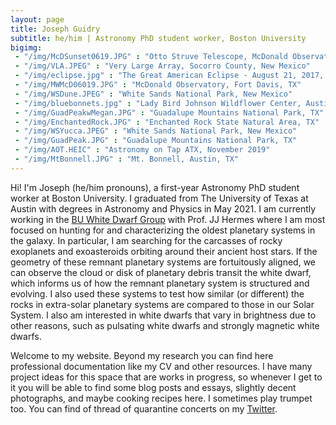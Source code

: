 ```yaml
---
layout: page
title: Joseph Guidry 
subtitle: he/him | Astronomy PhD student worker, Boston University
bigimg:
 - "/img/McDSunset0619.JPG" : "Otto Struve Telescope, McDonald Observatory, Fort Davis, TX"
 - "/img/VLA.JPEG" : "Very Large Array, Socorro County, New Mexico"
 - "/img/eclipse.jpg" : "The Great American Eclipse - August 21, 2017, Johnson City, IL"
 - "/img/MWMcD06019.JPG" : "McDonald Observatory, Fort Davis, TX"
 - "/img/WSDune.JPEG" : "White Sands National Park, New Mexico"
 - "/img/bluebonnets.jpg" : "Lady Bird Johnson Wildflower Center, Austin, TX"
 - "/img/GuadPeakwMegan.JPG" : "Guadalupe Mountains National Park, TX"
 - "/img/EnchantedRock.JPG" : "Enchanted Rock State Natural Area, TX"
 - "/img/WSYucca.JPEG" : "White Sands National Park, New Mexico"
 - "/img/GuadPeak.JPG" : "Guadalupe Mountains National Park, TX"
 - "/img/AOT.HEIC" : "Astronomy on Tap ATX, November 2019"
 - "/img/MtBonnell.JPG" : "Mt. Bonnell, Austin, TX"
---
```


Hi! I'm Joseph (he/him pronouns), a first-year Astronomy PhD student worker at Boston University. I graduated from The University of Texas at Austin with degrees in Astronomy and Physics in May 2021. I am currently working in the [BU White Dwarf Group](https://sites.bu.edu/buwd/) with Prof. JJ Hermes where I am most focused on hunting for and characterizing the oldest planetary systems in the galaxy. In particular, I am searching for the carcasses of rocky exoplanets and exoasteroids orbiting around their ancient host stars. If the geometry of these remnant planetary systems are fortuitously aligned, we can observe the cloud or disk of planetary debris transit the white dwarf, which informs us of how the remnant planetary system is structured and evolving. I also used these systems to test how similar (or different) the rocks in extra-solar planetary systems are compared to those in our Solar System. I also am interested in white dwarfs that vary in brightness due to other reasons, such as pulsating white dwarfs and strongly magnetic white dwarfs.
<!-- so I am currently appluing to astronomy PhD programs with anticipated start in fall 2021 so I can fulfull my childhood dream of becoming a professor of astornomy. In particular, I aspire to become what I call a twenty-first century astronomer: an astronomer who works to dismantle the oppressive and meritocratic structures of the Academy in order to make our discipline truly accessible, equitable, and supportive of Black and Indigenous astronomers especially. I also seek to abolish the imperialist tradition of Western Astronomy, astrocolonialism, in the name of Indigenous liberation. In terms of astronomical reserach, my current interests lie in discovering and characterizing white dwarf stars, particularly pulsating ZZ Cetis and white dwarfs that harbor dusty, metal-rich debris. In fact, in our paper [Guidry et al. (submitted, arXiv:2012.00035)](https://arxiv.org/abs/2012.00035), we potentially more than tripled the known number of these systems from 2 to 5! In graduate school, I intend to pursue these interests by combing through big data transient sky surveys like the Zwicky Transient Facility and follow-up interesting objects at the telescope with photometry and spectroscopy (I love observing!!!). -->

Welcome to my website. Beyond my research you can find here professional documentation like my CV and other resources. I have many project ideas for this space that are works in progress, so whenever I get to it you will be able to find some blog posts and essays, slightly decent photographs, and maybe cooking recipes here. I sometimes play trumpet too. You can find of thread of quarantine concerts on my [Twitter](https://twitter.com/astrojoeg/status/1241500030877544449?s=20).

<!-- ### My story

I was born in New Orleans, but quickly moved to Nacogdoches, TX, where I lived until I came to Austin, and then back to Nac cause COVID :/ I like astronomy. I have spent the entirety of my undergraduate career studying variable white dwarfs, but in general I'm really interested in all time domain astrophysics. High z stuff seems pretty cool too. Whatever I end up working in graduate schoole (*fingers crossed*), hopefully you'll see the fruits those endeavors reap in my repositories and in sci-comm in the near future. I have plans, I promise. -->
